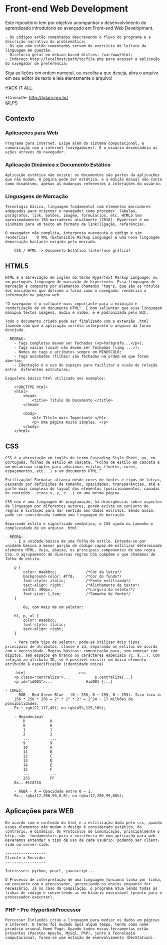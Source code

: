 # Front-end Web Development

Este repositório tem por objetivo acompanhar o desenvolvimento do aprendizado
introdutório ao avançado em Front-end Web Development.

	- Os códigos estão comentados descrevendo o fluxo do programa e a descrição narrativa da problemática;
	- Os que não estão comentados servem de exercício de leitura da linguagem em questão.
	- Diretório geral em debian-based distros: /var/www/html;
	- Endereço http://localhost/path/to/file.php para acessar a aplicação do navegador de preferência;

Siga as lições em ordem numeral, ou escolha a que deseja, abra o arquivo em seu editor de texto e leia atentamente o arquivo!

HACK IT ALL.

*Consulte: http://hdam.pro.br/  
@LPS
	
## Contexto

### Aplicações para Web

	Programa para internet. Exige além do sistema computacional, a comunicação com a internet (navegadores). É o usuário desencadeia as ações através do navegador. 

### Aplicação Dinâmica x Documento Estático

	Aplicação estática não existe: os documentos são partes da aplicações que não mudam. A página pode ser estática, e a edição manual não conta como dinamismo, apenas as mudanças referentes à interações do usuário.

### Linguagens de Marcação

	Tecnologia básica, linguagem fundamental com elementos marcadores adequados para orientar o navegador como proceder. Tabelas, parágrafos, link, botões, imagem, formulários, etc. HTML5 tem aproximadamente 150 marcadores atualmente (2018). Hypertext é um sinômimo para um texto em formato de link(ligação, referência). 
	
	O navegador não complita, interpreta ouexecuta o código e sim renderiza!	O XML (Extensible Markup Language) é uma nova linguagem demarcação bastante exigida pelo mercado.	
		
		CSS / HTML -> Documento Estático (interface gráfica) 


## HTML5

	HTML é a abreviação em inglês do termo HyperText Markup Language, ou em português linguagem de marcação de hipertexto. Essa linguagem de marcação é composta por elementos chamados "tag"s, que são os rótulos dos marcadores que definem a forma como o navegador renderiza a informação na página web.	
	
	"O navegador é o software mais importante para a exibição e renderização de um documento HTML". É bom salientar que essa linguagem manipua textos imagens, áudio e vídeo, e é padronizada pelo W3C. 
	
	Todo o documento criado pode ser finalizado com a extensão .html fazendo com que a aplicação correta interprete o arquivo da forma desejada.
	
	- REGRAS:
		- Tags completas devem ser fechadas (<p>Parágrafo...</p>);
		- Tags vazias (void) não devem ser fechadas (<img ...>);
		- Nomes de tags e atributos sempre em MINÚSCULO;
		- Tags aninhadas (filhas) são fechadas na ordem em que foram abertas;
		- Identação é o uso de espaços para facilitar a visão de relação entre  diferentes estruturas;
		
	Esqueleto básico html utilizado nos exemplos:

		<!DOCTYPE html> 
		<html> 
			<head> 
				<title>	Título do Documento </title> 
			</head> 
			
			<body> 
				<h1> Título mais Importante </h1>
				<p> Uma página muito simples. </p> 
			</body> 
		</html> 


## CSS

	CSS é a abreviação em inglês do termo Cascading	Style Sheet, ou, em português, folhas de estilo em cascata. “Folha de estilo em cascata é um mecanismo simples para adicionar estilos (fontes, cores, espaçamentos, etc...) a um documento HTML.”

	Estilização! Formatar alcança desde cores de fontes e tipos de letras, passando por definições de tamanho, opacidades, transparências, até a parte mais complexa do layout dos elementos (posicionamentos, camadas de conteúdo - eixos x, y, z...) em uma mesma página.

	CSS não é uma linguagem de programação, há divergências sobre aspectos de linguagem por diferentes autores, porém existe um conjunto de regras e sintaxes para dar sentido aos dados escritos. Sendo assim, pode ser considerada também uma linguagem de marcação.

	Separando estilo e significado semântico, o CSS ajuda no tamanho e complexidade de um arquivo .html.
	
	- REGRA:
		- É a unidade básica de uma folha de estilo. Entenda-se por unidade básica a menor porção de código capaz de estilizar determinado elemento HTML. Veja, abaixo, os principais componentes de uma regra CSS. O agrupamento de diversas regras CSS compõem o que chamamos de folha de estilo.

		p {
			color: #aabbcc;				/*Cor da letra*/
			background-color: #ff0;		/*Cor do fundo*/
			font-style: italic;			/*Fonte estilizada*/
			text-align: right;			/*Alinhamento de texto*/
			width: 300px;				/*Largura do seletor*/
			font-size: 1,5cm;			/*Tamanho de fonte*/
		}
		
			Ou, com mais de um seletor:
		
		h1, p, ul {
			color: #aabbcc;
			font-style: italic;
			text-align: right;
		}
	
		- Para cada tipo de seletor, pode-se utilizar dois tipos principais de atributos: classe e id, separando os estilos de acordo com a necessidade. Regras básicas: comunicação pura, sem começar com dígitos, sem espaços em branco ou carácteres especiais (ç, ã...). Com relação ao atributo ID, só é possível existir um único elemento atribuído à especificação (identidade única).
	
		.html						.css
		<p class="centraliza">...			p.centraliza{...}
		<p id="id001">...				#id001 {...}
	
	- CORES:	
		- RGB - Red Green Blue - (0 ~ 255, 0 ~ 255, 0 ~ 255). Isso leva à:
		256 * 256 * 256 = 2⁸ * 2⁸ * 2⁸ = 2^24 ~ 17 milhões de possibilidades.
		Ex.: rgb(22,117,49); ou rgb(45%,125,10%);
		
		- Hexadecimal
			D			H
			0			0
			1			1
			2			2
			...			...
			9			9
			10			A
			11			B
			12			C
			13			D
			14			E
			15			F
			...			...
			255			FF
		Ex.: #1CA71A
		
		- RGBA - A = Opacidade entre 0 ~ 1.
		Ex.: rgba(12,200,99,0.6); ou rgba(12,200,99,60%);


## Aplicações para WEB

	De acordo com o conteúdo do html e a estilização dada pelo css, quando esses elementos não mudam o design é considerado estático, do contrário, é dinâmico. Os Protocolos de Comunicação, principalmente o http, são  fundamentais para a existência de uma aplicação para web. Deveremos entender o tipo de uso de cada usuário. podendo ser client-side ou server-side.

	------------------
	Cliente x Servidor
	------------------

	Interesses: python, pearl, javascript...

	O Processo de interpretação de uma linguagem funciona linha por linha, em conjunto com o processador, gerenciando os envíos enquanto for necessário. Já no caso da Compilação, o programa atua lendo todas as linhas de código e convertendo-as em binário executável (pronto para o processador executar).


### PHP - Pre-HyperlinkProcessor

	Percussor Finlandês criou a linguagem para mediar os dados em páginas a internet. O termo foi mudado após algum tempo, tendo como nome primário ersonal Home Page. Quando todos essas ferramentas estão presentes (Pacotes Apache, MySql, PhP), junto à Tecnologia computacional, forma-se uma estação de esenvolvimento (DevStation).